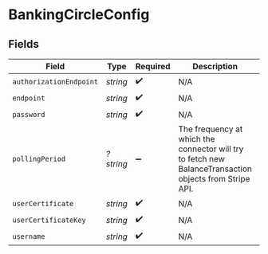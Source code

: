 # BankingCircleConfig


## Fields

| Field                                                                                                   | Type                                                                                                    | Required                                                                                                | Description                                                                                             | Example                                                                                                 |
| ------------------------------------------------------------------------------------------------------- | ------------------------------------------------------------------------------------------------------- | ------------------------------------------------------------------------------------------------------- | ------------------------------------------------------------------------------------------------------- | ------------------------------------------------------------------------------------------------------- |
| `authorizationEndpoint`                                                                                 | *string*                                                                                                | :heavy_check_mark:                                                                                      | N/A                                                                                                     | XXX                                                                                                     |
| `endpoint`                                                                                              | *string*                                                                                                | :heavy_check_mark:                                                                                      | N/A                                                                                                     | XXX                                                                                                     |
| `password`                                                                                              | *string*                                                                                                | :heavy_check_mark:                                                                                      | N/A                                                                                                     | XXX                                                                                                     |
| `pollingPeriod`                                                                                         | *?string*                                                                                               | :heavy_minus_sign:                                                                                      | The frequency at which the connector will try to fetch new BalanceTransaction objects from Stripe API.<br/> | 60s                                                                                                     |
| `userCertificate`                                                                                       | *string*                                                                                                | :heavy_check_mark:                                                                                      | N/A                                                                                                     | XXX                                                                                                     |
| `userCertificateKey`                                                                                    | *string*                                                                                                | :heavy_check_mark:                                                                                      | N/A                                                                                                     | XXX                                                                                                     |
| `username`                                                                                              | *string*                                                                                                | :heavy_check_mark:                                                                                      | N/A                                                                                                     | XXX                                                                                                     |